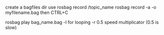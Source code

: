 create a bagfiles dir
use rosbag record /topic_name
rosbag record -a -o myfilename.bag
then CTRL+C


rosbag play bag_name.bag
-l for looping
-r 0.5 speed multiplicator (0.5 is slow)
